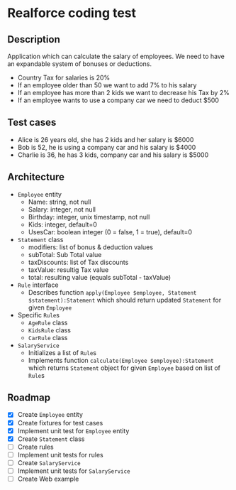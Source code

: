 # Realforce coding test

## Description
Application which can calculate the salary of employees.
We need to have an expandable system of bonuses or deductions.

- Country Tax for salaries is 20%
- If an employee older than 50 we want to add 7% to his salary
- If an employee has more than 2 kids we want to decrease his Tax by 2%
- If an employee wants to use a company car we need to deduct $500

## Test cases
- Alice is 26 years old, she has 2 kids and her salary is $6000
- Bob is 52, he is using a company car and his salary is $4000
- Charlie is 36, he has 3 kids, company car and his salary is $5000

## Architecture
- `Employee` entity
    - Name: string, not null
    - Salary: integer, not null
    - Birthday: integer, unix timestamp, not null
    - Kids: integer, default=0
    - UsesCar: boolean integer (0 = false, 1 = true), default=0
- `Statement` class
    - modifiers: list of bonus & deduction values
    - subTotal: Sub Total value
    - taxDiscounts: list of Tax discounts
    - taxValue: resultig Tax value
    - total: resulting value (equals subTotal - taxValue)
- `Rule` interface
    - Describes function `apply(Employee $employee, Statement $statement):Statement` which should return updated `Statement` for given `Employee`
- Specific `Rule`s
    - `AgeRule` class
    - `KidsRule` class
    - `CarRule` class
- `SalaryService`
    - Initializes a list of `Rule`s
    - Implements function `calculate(Employee $employee):Statement` which returns `Statement` object for given `Employee` based on list of `Rule`s

## Roadmap
- [x] Create `Employee` entity
- [x] Create fixtures for test cases
- [x] Implement unit test for `Employee` entity
- [x] Create `Statement` class
- [ ] Create rules
- [ ] Implement unit tests for rules
- [ ] Create `SalaryService`
- [ ] Implement unit tests for `SalaryService`
- [ ] Create Web example
